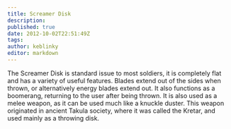 ```yaml
---
title: Screamer Disk
description:
published: true
date: 2012-10-02T22:51:49Z
tags:
author: keblinky
editor: markdown
---
```


The Screamer Disk is standard issue to most soldiers, it is completely flat and has a variety of useful features. Blades extend out of the sides when thrown, or alternatively energy blades extend out. It also functions as a boomerang, returning to the user after being thrown. It is also used as a melee weapon, as it can be used much like a knuckle duster. This weapon originated in ancient Takula society, where it was called the Kretar, and used mainly as a throwing disk. 